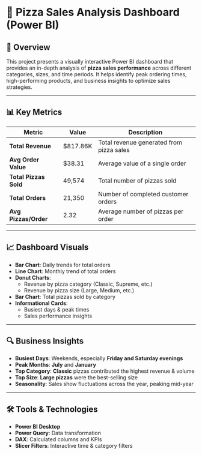 # 🍕 Pizza Sales Analysis Dashboard (Power BI)

## 📌 Overview
This project presents a visually interactive Power BI dashboard that provides an in-depth analysis of **pizza sales performance** across different categories, sizes, and time periods. It helps identify peak ordering times, high-performing products, and business insights to optimize sales strategies.

---

## 📊 Key Metrics

| Metric                | Value         | Description                                |
|----------------------|---------------|--------------------------------------------|
| **Total Revenue**     | $817.86K      | Total revenue generated from pizza sales   |
| **Avg Order Value**   | $38.31        | Average value of a single order            |
| **Total Pizzas Sold** | 49,574        | Total number of pizzas sold                |
| **Total Orders**      | 21,350        | Number of completed customer orders        |
| **Avg Pizzas/Order**  | 2.32          | Average number of pizzas per order         |

---

## 📈 Dashboard Visuals

- **Bar Chart**: Daily trends for total orders
- **Line Chart**: Monthly trend of total orders
- **Donut Charts**:
  - Revenue by pizza category (Classic, Supreme, etc.)
  - Revenue by pizza size (Large, Medium, etc.)
- **Bar Chart**: Total pizzas sold by category
- **Informational Cards**:
  - Busiest days & peak times
  - Sales performance insights

---

## 🔍 Business Insights

- **Busiest Days**: Weekends, especially **Friday and Saturday evenings**
- **Peak Months**: **July** and **January**
- **Top Category**: **Classic** pizzas contributed the highest revenue & volume
- **Top Size**: **Large pizzas** were the best-selling size
- **Seasonality**: Sales show fluctuations across the year, peaking mid-year

---

## 🛠️ Tools & Technologies

- **Power BI Desktop**
- **Power Query**: Data transformation
- **DAX**: Calculated columns and KPIs
- **Slicer Filters**: Interactive time & category filters
